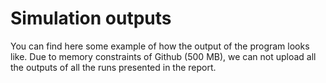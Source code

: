 # Simulation outputs
You can find here some example of how the output of the program looks like. Due to memory constraints of Github (500 MB), we can not upload all the outputs of all the runs presented in the report.
